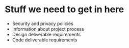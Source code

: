 # Stuff we need to get in here

* Security and privacy policies
* Information about project process
* Design deliverable requirements
* Code deliverable requirements
 
